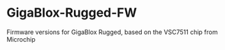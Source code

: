 # GigaBlox-Rugged-FW
Firmware versions for GigaBlox Rugged, based on the VSC7511 chip from Microchip
